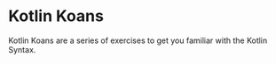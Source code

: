 Kotlin Koans
===========

Kotlin Koans are a series of exercises to get you familiar with the Kotlin Syntax.